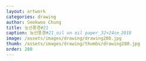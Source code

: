 ```yaml
---
layout: artwork 
categories: drawing 
author: Seokwoo Chung 
title: 능선풍경#21 
caption: 능선풍경#21_oil on oil paper_32×24㎝_2018 
image: /assets/images/drawing/drawing280.jpg 
thumb: /assets/images/drawing/thumbs/drawing280.jpg 
order: 280 
---
```

